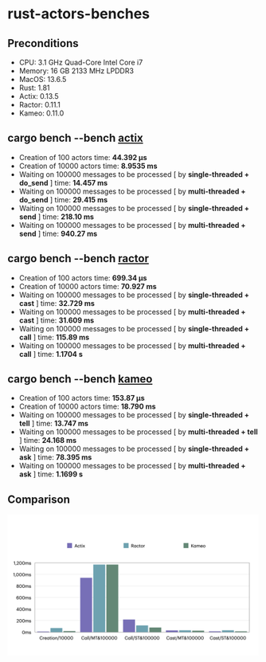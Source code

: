 # rust-actors-benches

## Preconditions

- CPU: 3.1 GHz Quad-Core Intel Core i7
- Memory: 16 GB 2133 MHz LPDDR3
- MacOS: 13.6.5
- Rust: 1.81
- Actix: 0.13.5
- Ractor: 0.11.1
- Kameo: 0.11.0

## cargo bench --bench [actix](https://github.com/actix/actix)

- Creation of 100 actors time: **44.392 µs**
- Creation of 10000 actors time: **8.9535 ms**
- Waiting on 100000 messages to be processed [ by **single-threaded + do_send** ] time: **14.457 ms**
- Waiting on 100000 messages to be processed [ by **multi-threaded + do_send** ] time: **29.415 ms**
- Waiting on 100000 messages to be processed [ by **single-threaded + send** ] time: **218.10 ms**
- Waiting on 100000 messages to be processed [ by **multi-threaded + send** ] time: **940.27 ms**

## cargo bench --bench [ractor](https://github.com/slawlor/ractor)

- Creation of 100 actors time: **699.34 µs**
- Creation of 10000 actors time: **70.927 ms**
- Waiting on 100000 messages to be processed [ by **single-threaded + cast** ] time: **32.729 ms**
- Waiting on 100000 messages to be processed [ by **multi-threaded + cast** ] time: **31.609 ms**
- Waiting on 100000 messages to be processed [ by **single-threaded + call** ] time: **115.89 ms**
- Waiting on 100000 messages to be processed [ by **multi-threaded + call** ] time: **1.1704 s**

## cargo bench --bench [kameo](https://github.com/tqwewe/kameo)

- Creation of 100 actors time: **153.87 µs**
- Creation of 10000 actors time: **18.790 ms**
- Waiting on 100000 messages to be processed [ by **single-threaded + tell** ] time: **13.747 ms**
- Waiting on 100000 messages to be processed [ by **multi-threaded + tell** ] time: **24.168 ms**
- Waiting on 100000 messages to be processed [ by **single-threaded + ask** ] time: **78.395 ms**
- Waiting on 100000 messages to be processed [ by **multi-threaded + ask** ] time: **1.1699 s**

## Comparison

![rust actors benches](./rust-actors-benches.png)